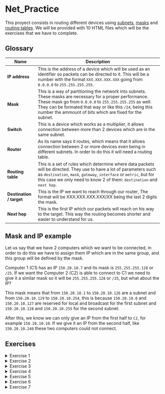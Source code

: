 # Net_Practice
This proyect consists in routing different devices using [subnets](https://en.wikipedia.org/wiki/Subnetwork), [masks](https://condor.depaul.edu/sjost/361/materials/SubnetMask.html) and [routing tables](https://en.wikipedia.org/wiki/Routing_table).
We will be provided with 10 HTML files which will be the exercises that we have to complete.

## Glossary

| Name | Description |
|------|------------|
| **IP address**    | This is the address of a device which will be used as an identifier so packets can be directed to it. This will be a number with the format `XXX.XXX.XXX.XXX` going from `0.0.0.0` to `255.255.255.255`. |
| **Mask**       | This is a way of partitioning the network into subnets. These masks are necessary for a proper performance. These mask go from `0.0.0.0` to `255.255.255.255` as well. They can be formated that way or like this `/24`, being this number the ammount of bits which are fixed for the subnet. |
| **Switch**     | This is a device which works as a multiplier, it allows connection between more than 2 devices which are in the same subnet. |
| **Router**     | As its name says it routes, which means that it allows connection between 2 or more devices even being in different subnets. In order to do this it will need a routing table. |
| **Routing table**        | This is a set of rules which determine where data packets will be directed. They use to have a lot of parameters such as `destination`, `mask`, `gateway`, `interface` or `metric`, but for this case we only need to know 2 of them: `destination` and `next hop`. |
| **Destination / target** | This is the IP we want to reach through our router, The format will be XXX.XXX.XXX.XXX/XX being the last 2 digits the mask. |
| **Next hop**             | This is the first IP which our packets will reach on his way to the target. This way the routing becomes shorter and easier to understand for us. |

## Mask and IP example

Let us say that we have 2 computers which we want to be connected, in order to do this we have to assign them IP which are in the same group, and this group will be defined by the mask.

Computer 1 (C1) has an IP `150.20.10.7` and its mask is `255.255.255.128` or `/25`. If we want the Computer 2 (C2) is able to connect to C1 we need to give it a similar mask so it will be `255.255.255.128` or `/25`, but what about the IP?

This mask means that from `150.20.10.1` to `150.20.10.126` are a subnet and from `150.20.10.129` to `150.20.10.254`, this is because `150.20.10.0` and `150.20.10.127` are reserved for local and broadcast for the first subnet and `150.20.10.128` and `150.20.10.255` for the second subnet.

After this, we know we can only give an IP from the first half to <code>C2</code>, for example `150.20.10.10`. If we give it an IP from the second half, like `150.20.10.240` these two computers could not connect.

## Exercises

<details>
  
  <summary>Exercise 1</summary>
  </br>
  In this exercise we have 2 pairs of computers that we want to connect, all of them have a locked mask, so we have to assign a proper IP in order to connect.
  
  - <code>A</code> has a mask <code>255.255.255.0</code> so the first 3 bytes must be equal to <code>B</code> IP and we can give any number to the last byte between 1-254, obviously avoiding the IP taken by B1, for example <code>104.96.23.250</code>.
  - <code>D</code> has a mask <code>255.255.0.0</code> so the first 2 bytes must be equal to <code>C</code> IP and we can give any number to the last 2 bytes between 1-254, obviously avoiding the IP taken by <code>C</code>, for example <code>211.191.1.74</code>.
  
  ![](/sol_img/Level_1.png)
 </details>

<details>
  
  <summary>Exercise 2</summary>
  </br>
  In this exercise we have 2 pairs of computers that we want to connect, 3 of them have a locked mask, so we have to assign a proper mask and IP in order to connect them.
  
  The masks must be similar between the computers we want to connect and the IP must be in the same group.
  
  - <code>B</code> needs the mask of <code>A</code> so we will give it <code>255.255.255.224</code> or <code>/27</code>.
  - <code>A</code> needs an IP in the same group of <code>B</code> so we will give it one in its group, for example <code>192.168.98.221</code>.
  - <code>C</code> and <code>D</code> have their mask locked and because they can only have 4 IP in a group and 2 of them are reserved we need to give them 2 IP which are adjacent and are not reserved, for example <code>192.168.98.1</code> and <code>192.168.98.2</code>.
  
  ![](/sol_img/Level_2.png)
 </details>

<details>
  
  <summary>Exercise 3</summary>
  </br>
  In this exercise we have 3 computers connected by a switch, as it is explained earlier, a switch works as a multiplier so it allows connection between more than 2 devices, but all of them must be able to connect as usual (their IP must be in the same subnet).
  
  The masks must be similar to C which is locked, and it let us a 128 IP range for the subnet.
  
  - <code>A</code> has its IP locked so the rest of them must be in the same group. Since it is in the first half of <code>104.198.14.X</code> all of them must be between 1 and 126.
  
  ![](/sol_img/Level_3.png)
 </details>
 
 <details>
  
  <summary>Exercise 4</summary>
  </br>
  In this exercise we have 2 computers connected by a switch to a router, as it is explained earlier, a router allows connection between more than one devices even if they are not in the same subnet.
  
  We have to use similar IPs to <code>A</code>, but some of them are taken by the router subnet:
  - <code>R2</code> takes from <code>82.168.118.0</code> to <code>82.168.118.127</code>.
  - <code>R3</code> takes from <code>82.168.118.198</code> to <code>82.168.118.255</code>.
  It only let us from <code>82.168.118.128</code> to <code>82.168.118.197</code> so we will give <code>R1</code> and <code>B1</code> IPs in that range, for example <code>82.168.118.130</code> and <code>82.168.118.133</code>, and will set the mask to <code>/26</code> or <code>255.255.255.192</code>
  
  ![](/sol_img/Level_4.png)
  
 </details>
 
 <details>
  
  <summary>Exercise 5</summary>
  </br>
  In this exercise we have 2 computers connected by a router, but, in this case we need to set the routing tables. These routing tables only have 2 parameters, the target (left) and the next hop (right).
  
- <code>R2</code> and <code>B</code> must have the same mask. Its IPs must be in the same group, for example <code>139.181.194.252</code>.
- <code>R1</code> and <code>A</code> must have the same mask. Its IPs must be in the same group, for example <code>39.31.71.121</code>.
- The routing table <code>B</code> must have <code>R2</code> IP as next hop.
- The routing table <code>B</code> must have <code>R1</code> IP as next hop and <code>B1</code> IP as target, with the following format <code>XXX.XXX.XXX.XXX/YY</code>, being <code>X</code> the IP and <code>Y</code> the mask.
  
  ![](/sol_img/Level_5.png)
 </details>
 
 <details>
  
  <summary>Exercise 6</summary>
  </br>
  In this exercise we have 1 computers connected by a switch to a router, which connects to the Internet.
  
  - Since <code>R2</code> has a fixed IP and mask we already know its subnet, being <code>163.172.250.0</code> - <code>163.172.250.15</code>.
  - We can set <code>A1</code> mask to <code>255.255.255.128</code> or <code>/25</code> because it is connected to <code>R1</code>.
  - Now let us give <code>R1</code> an IP which is can connect to <code>A1</code>.
  - Internet target must be <code>A1</code> IP and its mask, being <code>67.130.151.227/25</code>.
  - Because <code>R</code> next hop is an IP from R1 subnet we know that its target must be in that way so we set the Internet IP as target.
  - Finally let us set the <code>A</code> routing table, being the target <code>8.8.8.8/16</code>, <code>0.0.0.0/0</code> or <code>default</code>.
  
  ![](/sol_img/Level_6.png)
 </details>

 <details>
  
  <summary>Exercise 7</summary>
  </br>
  In this exercise we have 2 computers connected by 2 routers. <code>R11</code> and <code>R12</code> IPs are locked so we have to work around that. In this exercise we could give almost any size of mask, but I will use <code>255.255.255.128</code> (feel free to try other options).
  
  - Because all the masks will be the same we will set them all now.
  - Now, <code>A1</code> IP must be in the <code>R11</code> subnet so we will give it <code>119.198.14.2<code>, and we already know its next hop so we will set it to <code>R11</code> IP. 
  - Same for <code>R21</code> and <code>R12</code> so we will set <code>R21</code> IP to <code>119.198.14.249</code>, now we can set <code>R1</code> next hop to this IP too.
  - For <code>R22</code> and <code>C1</code> we can use any IP we want except <code>119.198.14.X</code> since all of them are in use. We will use <code>119.198.16.19</code> and <code>119.198.16.20</code>.
  - Now we just have to set <code>A</code> routing table, giving it <code><C1/code> IP, and same for <code>R1</code>.
  - <code>R2</code> and <code>C1</code> will have <code>A1<code> IP as target and their corresponding next hops.
  
  ![](/sol_img/Level_7.png)
 </details>
